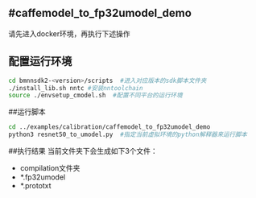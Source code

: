 #caffemodel_to_fp32umodel_demo
-----
请先进入docker环境，再执行下述操作
## 配置运行环境
```bash
cd bmnnsdk2-<version>/scripts  #进入对应版本的sdk脚本文件夹
./install_lib.sh nntc #安装nntoolchain
source ./envsetup_cmodel.sh  #配置不同平台的运行环境
```
##运行脚本
```bash
cd ../examples/calibration/caffemodel_to_fp32umodel_demo
python3 resnet50_to_umodel.py  #指定当前虚拟环境的python解释器来运行脚本
```
##执行结果
当前文件夹下会生成如下3个文件：
- compilation文件夹
- *.fp32umodel
- *.prototxt